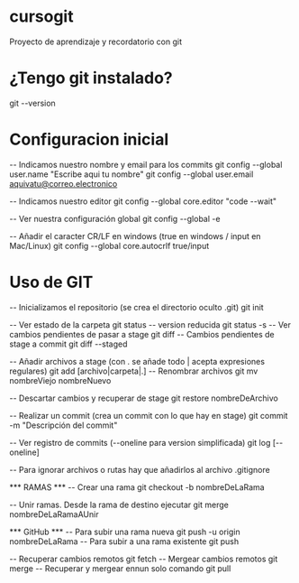 # cursogit
Proyecto de aprendizaje y recordatorio con git

# ¿Tengo git instalado?
git --version

# Configuracion inicial
-- Indicamos nuestro nombre y email para los commits
git config --global user.name "Escribe aqui tu nombre"
git config --global user.email aquivatu@correo.electronico

-- Indicamos nuestro editor
git config --global core.editor "code --wait"

-- Ver nuestra configuración global
git config --global -e

-- Añadir el caracter CR/LF en windows (true en windows / input en Mac/Linux)
git config --global core.autocrlf true/input

# Uso de GIT
-- Inicializamos el repositorio (se crea el directorio oculto .git)
git init

-- Ver estado de la carpeta
git status
-- version reducida
git status -s
-- Ver cambios pendientes de pasar a stage
git diff
-- Cambios pendientes de stage a commit
git diff --staged

-- Añadir archivos a stage (con . se añade todo | acepta expresiones regulares)
git add [archivo|carpeta|.]
-- Renombrar archivos
git mv nombreViejo nombreNuevo

-- Descartar cambios y recuperar de stage
git restore nombreDeArchivo

-- Realizar un commit (crea un commit con lo que hay en stage)
git commit -m "Descripción del commit"

-- Ver registro de commits (--oneline para version simplificada)
git log [--oneline]

-- Para ignorar archivos o rutas hay que añadirlos al archivo .gitignore

*** RAMAS ***
-- Crear una rama
git checkout -b nombreDeLaRama

-- Unir ramas. Desde la rama de destino ejecutar
git merge nombreDeLaRamaAUnir

*** GitHub ***
-- Para subir una rama nueva
git push -u origin nombreDeLaRama
-- Para subir a una rama existente
git push

-- Recuperar cambios remotos
git fetch
-- Mergear cambios remotos
git merge
-- Recuperar y mergear ennun solo comando
git pull